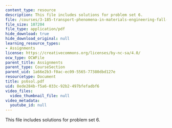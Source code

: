 ```yaml
---
content_type: resource
description: This file includes solutions for problem set 6.
file: /courses/3-185-transport-phenomena-in-materials-engineering-fall-2003/8ede284bf5a6033c92b2497bfefadbf6_ps6sol.pdf
file_size: 107204
file_type: application/pdf
hide_download: true
hide_download_original: null
learning_resource_types:
- Assignments
license: https://creativecommons.org/licenses/by-nc-sa/4.0/
ocw_type: OCWFile
parent_title: Assignments
parent_type: CourseSection
parent_uid: 1a66e2b3-f0ac-ec09-5565-77380dbd127e
resourcetype: Document
title: ps6sol.pdf
uid: 8ede284b-f5a6-033c-92b2-497bfefadbf6
video_files:
  video_thumbnail_file: null
video_metadata:
  youtube_id: null
---
```

This file includes solutions for problem set 6.